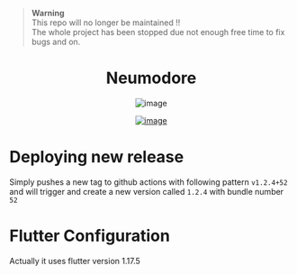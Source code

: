 
> **Warning** </br>
> This repo will no longer be maintained !! </br>
> The whole project has been stopped due not enough free time to fix bugs and on.


<div align="center">

# Neumodore

![image](https://user-images.githubusercontent.com/10997022/229225903-5fa40332-752d-45a8-b8f8-bdbfc18d34ce.png)


[![image](https://user-images.githubusercontent.com/10997022/229225098-6bbcae40-9fda-4bbd-bd6a-25377b743439.png)](https://play.google.com/store/apps/details?id=dev.vinicios.neumodore)
</div>


# Deploying new release

Simply pushes a new tag to github actions with following pattern `v1.2.4+52`
and will trigger and create a new version called `1.2.4` with bundle number `52`

# Flutter Configuration

Actually it uses flutter version 1.17.5

